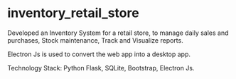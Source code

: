 # inventory_retail_store
Developed an Inventory System for a retail store, to manage daily sales and purchases, Stock maintenance, Track and Visualize reports.

Electron Js is used to convert the web app into a desktop app.

Technology Stack:
Python Flask, SQLite, Bootstrap, Electron Js.

